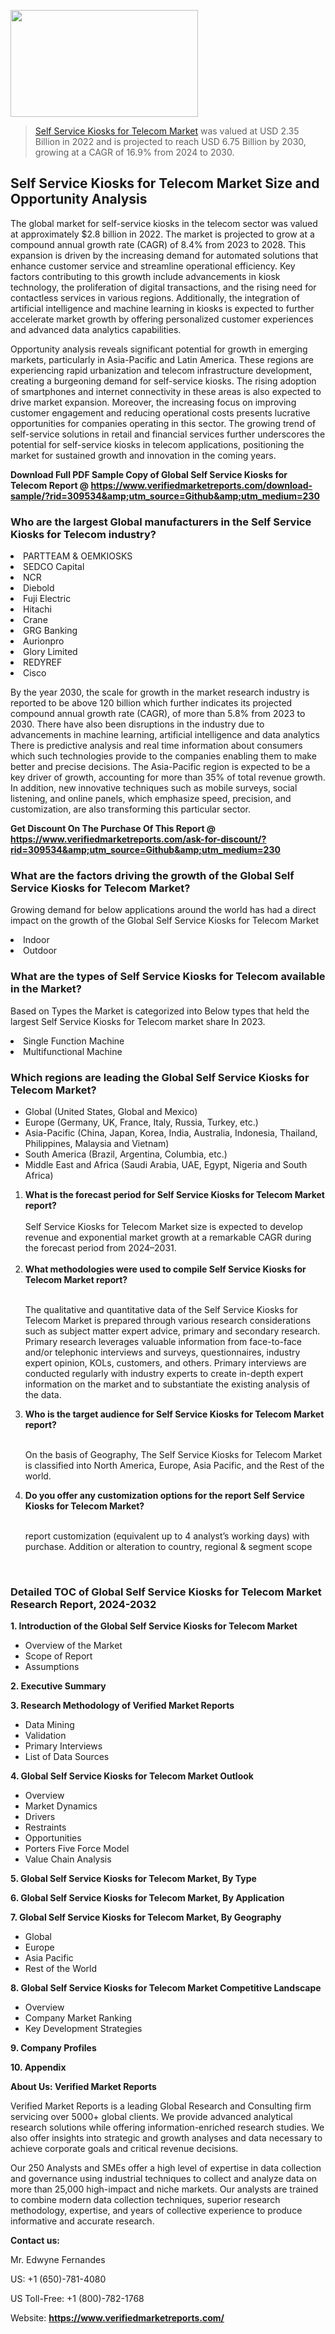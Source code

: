 <img src="https://ffe5etoiles.com/wp-content/uploads/2024/12/MST1-300x171.png" alt="" width="300" height="171" class="alignnone size-medium wp-image-20088" /><blockquote><p><p><a href="https://www.verifiedmarketreports.com/download-sample/?rid=309534&utm_source=Github&utm_medium=230" target="_blank">Self Service Kiosks for Telecom Market</a> was valued at USD 2.35 Billion in 2022 and is projected to reach USD 6.75 Billion by 2030, growing at a CAGR of 16.9% from 2024 to 2030.</p></blockquote><p><h2>Self Service Kiosks for Telecom Market Size and Opportunity Analysis</h2><p>The global market for self-service kiosks in the telecom sector was valued at approximately $2.8 billion in 2022. The market is projected to grow at a compound annual growth rate (CAGR) of 8.4% from 2023 to 2028. This expansion is driven by the increasing demand for automated solutions that enhance customer service and streamline operational efficiency. Key factors contributing to this growth include advancements in kiosk technology, the proliferation of digital transactions, and the rising need for contactless services in various regions. Additionally, the integration of artificial intelligence and machine learning in kiosks is expected to further accelerate market growth by offering personalized customer experiences and advanced data analytics capabilities.</p><p>Opportunity analysis reveals significant potential for growth in emerging markets, particularly in Asia-Pacific and Latin America. These regions are experiencing rapid urbanization and telecom infrastructure development, creating a burgeoning demand for self-service kiosks. The rising adoption of smartphones and internet connectivity in these areas is also expected to drive market expansion. Moreover, the increasing focus on improving customer engagement and reducing operational costs presents lucrative opportunities for companies operating in this sector. The growing trend of self-service solutions in retail and financial services further underscores the potential for self-service kiosks in telecom applications, positioning the market for sustained growth and innovation in the coming years.</p></p><p class=""><strong>Download Full PDF Sample Copy of Global Self Service Kiosks for Telecom Report @ <a href="https://www.verifiedmarketreports.com/download-sample/?rid=309534&amp;utm_source=Github&amp;utm_medium=230" target="_blank">https://www.verifiedmarketreports.com/download-sample/?rid=309534&amp;utm_source=Github&amp;utm_medium=230</a></strong></p><h3 id="" class="">Who are the largest Global manufacturers in the Self Service Kiosks for Telecom industry?</h3><p><li>PARTTEAM & OEMKIOSKS</li><li> SEDCO Capital</li><li> NCR</li><li> Diebold</li><li> Fuji Electric</li><li> Hitachi</li><li> Crane</li><li> GRG Banking</li><li> Aurionpro</li><li> Glory Limited</li><li> REDYREF</li><li> Cisco</li></p><div class=""><div class="" dir="" data-message-author-role="" data-message-id="" data-message-model-slug=""><div class=""><div class=""><div class=""><div class="" dir="" data-message-author-role="" data-message-id="" data-message-model-slug=""><div class=""><div class=""><p>By the year 2030, the scale for growth in the market research industry is reported to be above 120 billion which further indicates its projected compound annual growth rate (CAGR), of more than 5.8% from 2023 to 2030. There have also been disruptions in the industry due to advancements in machine learning, artificial intelligence and data analytics There is predictive analysis and real time information about consumers which such technologies provide to the companies enabling them to make better and precise decisions. The Asia-Pacific region is expected to be a key driver of growth, accounting for more than 35% of total revenue growth. In addition, new innovative techniques such as mobile surveys, social listening, and online panels, which emphasize speed, precision, and customization, are also transforming this particular sector.</p><p><strong>Get Discount On The Purchase Of This Report @&nbsp; <a href="https://www.verifiedmarketreports.com/ask-for-discount/?rid=309534&amp;utm_source=Github&amp;utm_medium=230" target="_blank">https://www.verifiedmarketreports.com/ask-for-discount/?rid=309534&amp;utm_source=Github&amp;utm_medium=230</a></strong></p></div></div></div></div></div></div></div></div><h3 id="" class="">What are the factors driving the growth of the Global Self Service Kiosks for Telecom Market?</h3><p id="" class="">Growing demand for below applications around the world has had a direct impact on the growth of the Global Self Service Kiosks for Telecom Market</p><p id="" class=""><li>Indoor</li><li> Outdoor</li></p><h3 id="" class="">What are the types of Self Service Kiosks for Telecom available in the Market?</h3><p id="" class="">Based on Types the Market is categorized into Below types that held the largest Self Service Kiosks for Telecom market share In 2023.</p><p id="" class=""><li>Single Function Machine</li><li> Multifunctional Machine</li></p><h3 id="" class="">Which regions are leading the Global Self Service Kiosks for Telecom Market?</h3><ul><li>Global (United States, Global and Mexico)</li><li>Europe (Germany, UK, France, Italy, Russia, Turkey, etc.)</li><li>Asia-Pacific (China, Japan, Korea, India, Australia, Indonesia, Thailand, Philippines, Malaysia and Vietnam)</li><li>South America (Brazil, Argentina, Columbia, etc.)</li><li>Middle East and Africa (Saudi Arabia, UAE, Egypt, Nigeria and South Africa)</li></ul><p><ol><li><strong>What is the forecast period for Self Service Kiosks for Telecom Market report?<br /></strong><br /><span data-sheets-root="1" data-sheets-value="{&quot;1&quot;:2,&quot;2&quot;:&quot;XXXX size is expected to develop revenue and exponential market growth at a remarkable CAGR during the forecast period from 2024&ndash;2030.&quot;}" data-sheets-userformat="{&quot;2&quot;:12674,&quot;4&quot;:{&quot;1&quot;:2,&quot;2&quot;:16776960},&quot;10&quot;:2,&quot;11&quot;:0,&quot;15&quot;:&quot;Arial&quot;,&quot;16&quot;:12}">Self Service Kiosks for Telecom Market size is expected to develop revenue and exponential market growth at a remarkable CAGR during the forecast period from 2024&ndash;2031.</span><br /><br /></li><li><strong>What methodologies were used to compile Self Service Kiosks for Telecom Market report?<br /><br /></strong><p>The qualitative and quantitative data of the&nbsp;Self Service Kiosks for Telecom Market is prepared through various research considerations such as subject matter expert advice, primary and secondary research. Primary research leverages valuable information from face-to-face and/or telephonic interviews and surveys, questionnaires, industry expert opinion, KOLs, customers, and others. Primary interviews are conducted regularly with industry experts to create in-depth expert information on the market and to substantiate the existing analysis of the data.&nbsp;</p></li><li><strong>Who is the target audience for Self Service Kiosks for Telecom Market report?<br /><br /></strong><p>On the basis of Geography, The&nbsp;Self Service Kiosks for Telecom Market is classified into North America, Europe, Asia Pacific, and the Rest of the world.</p></li><li><strong>Do you offer any customization options for the report Self Service Kiosks for Telecom Market?<br /><br /></strong><p>report customization (equivalent up to 4 analyst&rsquo;s working days) with purchase. Addition or alteration to country, regional &amp; segment scope</p><p>&nbsp;</p></li></ol></p><h3 id="" class="">Detailed TOC of Global Self Service Kiosks for Telecom Market Research Report, 2024-2032</h3><p id="" class=""><strong>1. Introduction of the Global Self Service Kiosks for Telecom Market</strong></p><ul><li>Overview of the Market</li><li>Scope of Report</li><li>Assumptions</li></ul><p id="" class=""><strong>2. Executive Summary</strong></p><p id="" class=""><strong>3. Research Methodology of&nbsp;Verified Market Reports</strong></p><ul><li>Data Mining</li><li>Validation</li><li>Primary Interviews</li><li>List of Data Sources</li></ul><p id="" class=""><strong>4. Global Self Service Kiosks for Telecom Market Outlook</strong></p><ul><li>Overview</li><li>Market Dynamics</li><li>Drivers</li><li>Restraints</li><li>Opportunities</li><li>Porters Five Force Model</li><li>Value Chain Analysis</li></ul><p id="" class=""><strong>5. Global Self Service Kiosks for Telecom Market, By&nbsp;Type</strong></p><p id="" class=""><strong>6. Global Self Service Kiosks for Telecom Market, By Application</strong></p><p id="" class=""><strong>7. Global Self Service Kiosks for Telecom Market, By Geography</strong></p><ul><li>Global</li><li>Europe</li><li>Asia Pacific</li><li>Rest of the World</li></ul><p id="" class=""><strong>8. Global Self Service Kiosks for Telecom Market Competitive Landscape</strong></p><ul><li>Overview</li><li>Company Market Ranking</li><li>Key Development Strategies</li></ul><p id="" class=""><strong>9. Company Profiles</strong></p><p id="" class=""><strong>10. Appendix</strong></p><p id="" class=""><strong>About Us: Verified Market Reports</strong></p><p id="" class="">Verified Market Reports is a leading Global Research and Consulting firm servicing over 5000+ global clients. We provide advanced analytical research solutions while offering information-enriched research studies. We also offer insights into strategic and growth analyses and data necessary to achieve corporate goals and critical revenue decisions.</p><p id="" class="">Our 250 Analysts and SMEs offer a high level of expertise in data collection and governance using industrial techniques to collect and analyze data on more than 25,000 high-impact and niche markets. Our analysts are trained to combine modern data collection techniques, superior research methodology, expertise, and years of collective experience to produce informative and accurate research.</p><p id="" class=""><strong>Contact us:</strong></p><p id="" class="">Mr. Edwyne Fernandes</p><p id="" class="">US: +1 (650)-781-4080</p><p id="" class="">US Toll-Free: +1 (800)-782-1768</p><p id="" class="">Website: <a target="" data-test-app-aware-link=""><strong>https://www.verifiedmarketreports.com/</strong></a></p>
